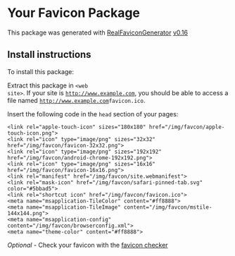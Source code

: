 # Your Favicon Package

This package was generated with [RealFaviconGenerator](https://realfavicongenerator.net/) [v0.16](https://realfavicongenerator.net/change_log#v0.16)

## Install instructions

To install this package:

Extract this package in <code>&lt;web site&gt;<?php echo /img/favcon/ ?></code>. If your site is <code>http://www.example.com</code>, you should be able to access a file named <code>http://www.example.com<?php echo /img/favcon/ ?>favicon.ico</code>.

Insert the following code in the `head` section of your pages:

    <link rel="apple-touch-icon" sizes="180x180" href="/img/favcon/apple-touch-icon.png">
    <link rel="icon" type="image/png" sizes="32x32" href="/img/favcon/favicon-32x32.png">
    <link rel="icon" type="image/png" sizes="192x192" href="/img/favcon/android-chrome-192x192.png">
    <link rel="icon" type="image/png" sizes="16x16" href="/img/favcon/favicon-16x16.png">
    <link rel="manifest" href="/img/favcon/site.webmanifest">
    <link rel="mask-icon" href="/img/favcon/safari-pinned-tab.svg" color="#5bbad5">
    <link rel="shortcut icon" href="/img/favcon/favicon.ico">
    <meta name="msapplication-TileColor" content="#ff8888">
    <meta name="msapplication-TileImage" content="/img/favcon/mstile-144x144.png">
    <meta name="msapplication-config" content="/img/favcon/browserconfig.xml">
    <meta name="theme-color" content="#ff8888">

*Optional* - Check your favicon with the [favicon checker](https://realfavicongenerator.net/favicon_checker)